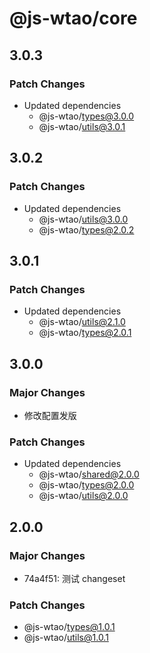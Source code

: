 # @js-wtao/core

## 3.0.3

### Patch Changes

- Updated dependencies
  - @js-wtao/types@3.0.0
  - @js-wtao/utils@3.0.1

## 3.0.2

### Patch Changes

- Updated dependencies
  - @js-wtao/utils@3.0.0
  - @js-wtao/types@2.0.2

## 3.0.1

### Patch Changes

- Updated dependencies
  - @js-wtao/utils@2.1.0
  - @js-wtao/types@2.0.1

## 3.0.0

### Major Changes

- 修改配置发版

### Patch Changes

- Updated dependencies
  - @js-wtao/shared@2.0.0
  - @js-wtao/types@2.0.0
  - @js-wtao/utils@2.0.0

## 2.0.0

### Major Changes

- 74a4f51: 测试 changeset

### Patch Changes

- @js-wtao/types@1.0.1
- @js-wtao/utils@1.0.1
